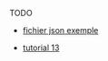 TODO

- [fichier json exemple](../appendix/json-gabarit.md)

- [tutorial 13](../demo/tutorial13.md)
